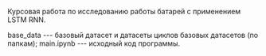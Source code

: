 Курсовая работа по исследованию работы батарей с применением LSTM RNN.


base_data --- базовый датасет и датасеты циклов базовых датасетов (по папкам);
main.ipynb --- исходный код программы.
